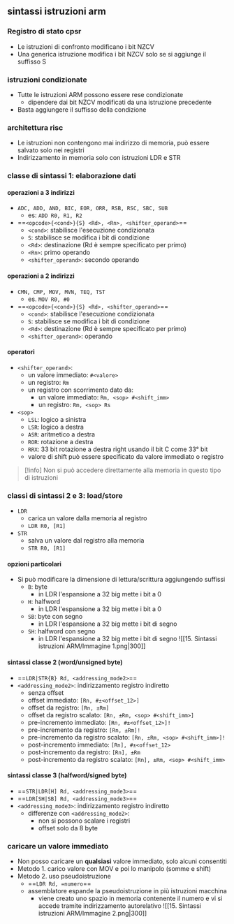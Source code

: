 ## sintassi istruzioni arm
### Registro di stato cpsr
- Le istruzioni di confronto modificano i bit NZCV
- Una generica istruzione modifica i bit NZCV solo se si aggiunge il suffisso S
### istruzioni condizionate
- Tutte le istruzioni ARM possono essere rese condizionate
	- dipendere dai bit NZCV modificati da una istruzione precedente
- Basta aggiungere il suffisso della condizione
### architettura risc
- Le istruzioni non contengono mai indirizzo di memoria, può essere salvato solo nei registri
- Indirizzamento in memoria solo con istruzioni LDR e STR
### classe di sintassi 1: elaborazione dati
#### operazioni a 3 indirizzi
- ```ADC, ADD, AND, BIC, EOR, ORR, RSB, RSC, SBC, SUB```
	- es: ```ADD R0, R1, R2```
- ==```<opcode>{<cond>}{S} <Rd>, <Rn>, <shifter_operand>```== 
	- ```<cond>```: stabilisce l'esecuzione condizionata
	- ```S```: stabilisce se modifica i bit di condizione
	- ```<Rd>```: destinazione (Rd è sempre specificato per primo)
	- ```<Rn>```: primo operando
	- ```<shifter_operand>```: secondo operando
#### operazioni a 2 indirizzi
- ```CMN, CMP, MOV, MVN, TEQ, TST```
	- es. ```MOV R0, #0```
- ==```<opcode>{<cond>}{S} <Rd>, <shifter_operand>```==
	- ```<cond>```: stabilisce l'esecuzione condizionata
	- ```S```: stabilisce se modifica i bit di condizione
	- ```<Rd>```: destinazione (Rd è sempre specificato per primo)
	- ```<shifter_operand>```: operando
#### operatori
- ```<shifter_operand>```:
	- un valore immediato: ```#<valore>```
	- un registro: ```Rm```
	- un registro con scorrimento dato da:
		- un valore immediato: ```Rm, <sop> #<shift_imm>```
		- un registro: ```Rm, <sop> Rs```
- ```<sop>```
	- ```LSL```: logico a sinistra
	- ```LSR```: logico a destra
	- ```ASR```: aritmetico a destra
	- ```ROR```: rotazione a destra
	- ```RRX```: 33 bit rotazione a destra right usando il bit C come 33° bit
	- valore di shift può essere specificato da valore immediato o registro

>[!info] Non si può accedere direttamente alla memoria in questo tipo di istruzioni

### classi di sintassi 2 e 3: load/store
- ```LDR```
	- carica un valore dalla memoria al registro
	- ```LDR R0, [R1]```
- ```STR```
	- salva un valore dal registro alla memoria
	- ```STR R0, [R1]```
#### opzioni particolari
- Si può modificare la dimensione di lettura/scrittura aggiungendo suffissi
	- ```B```: byte
		- in LDR l'espansione a 32 big mette i bit a 0
	- ```H```: halfword
		- in LDR l'espansione a 32 big mette i bit a 0
	- ```SB```: byte con segno
		- in LDR l'espansione a 32 big mette i bit di segno
	- ```SH```: halfword con segno
		- in LDR l'espansione a 32 big mette i bit di segno
![[15. Sintassi istruzioni ARM/Immagine 1.png|300]]
#### sintassi classe 2 (word/unsigned byte)
- ==```LDR|STR{B} Rd, <addressing_mode2>```==
- ```<addressing_mode2>```: indirizzamento registro indiretto
	- senza offset
	- offset immediato: ```[Rn, #±<offset_12>]```
	- offset da registro: ```[Rn, ±Rm]```
	- offset da registro scalato: ```[Rn, ±Rm, <sop> #<shift_imm>]```
	- pre-incremento immediato: ```[Rn, #±<offset_12>]!```
	- pre-incremento da registro: ```[Rn, ±Rm]!```
	- pre-incremento da registro scalato: ```[Rn, ±Rm, <sop> #<shift_imm>]!```
	- post-incremento immediato: ```[Rn], #±<offset_12>```
	- post-incremento da registro: ```[Rn], ±Rm```
	- post-incremento da registro scalato:  ```[Rn], ±Rm, <sop> #<shift_imm>```

<div style="page-break-after: always;"></div>

#### sintassi classe 3 (halfword/signed byte)
- ==```STR|LDR[H] Rd, <addressing_mode3>```==
- ==```LDR[SH|SB] Rd, <addressing_mode3>```==
- ```<addressing_mode3>```: indirizzamento registro indiretto
	- differenze con ```<addressing_mode2>```:
		- non si possono scalare i registri
		- offset solo da 8 byte
### caricare un valore immediato
- Non posso caricare un **qualsiasi** valore immediato, solo alcuni consentiti
- Metodo 1. carico valore con MOV e poi lo manipolo (somme e shift)
- Metodo 2. uso pseudoistruzione
	- ==```LDR Rd, =numero```==
	- assemblatore espande la pseudoistruzione in più istruzioni macchina
		- viene creato uno spazio in memoria contenente il numero e vi si accede tramite indirizzamento autorelativo
![[15. Sintassi istruzioni ARM/Immagine 2.png|300]]
